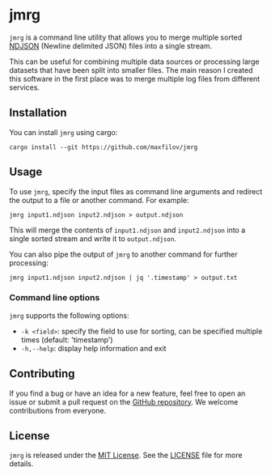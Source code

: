 # jmrg

`jmrg` is a command line utility that allows you to merge multiple sorted [NDJSON](http://ndjson.org/)
(Newline delimited JSON) files into a single stream.

This can be useful for combining multiple data
sources or processing large datasets that have been split into smaller files.
The main reason I created this software in the first place was to merge multiple log files from different services.

## Installation

You can install `jmrg` using cargo:
```shell
cargo install --git https://github.com/maxfilov/jmrg
```

## Usage

To use `jmrg`, specify the input files as command line arguments and redirect
the output to a file or another command. For example:
```shell
jmrg input1.ndjson input2.ndjson > output.ndjson
```
This will merge the contents of `input1.ndjson` and `input2.ndjson` into a single sorted stream and write it to `output.ndjson`.

You can also pipe the output of `jmrg` to another command for further processing:
```shell
jmrg input1.ndjson input2.ndjson | jq '.timestamp' > output.txt
```

### Command line options

`jmrg` supports the following options:

- `-k <field>`: specify the field to use for sorting, can be specified multiple times (default: 'timestamp')
- `-h,--help`: display help information and exit

## Contributing

If you find a bug or have an idea for a new feature, feel free to open an issue or submit a pull request on the
[GitHub repository](https://github.com/maxfilov/jmrg). We welcome contributions from everyone.

## License

`jmrg` is released under the [MIT License](https://opensource.org/licenses/MIT).
See the [LICENSE](./LICENSE) file for more details.
